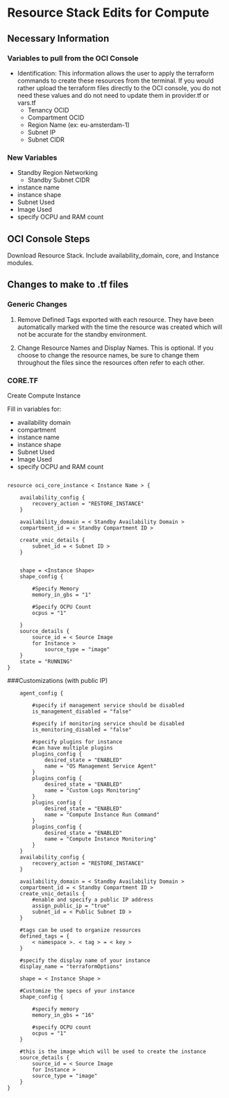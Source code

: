

# Resource Stack Edits for Compute

## Necessary Information

### Variables to pull from the OCI Console

- Identification: This information allows the user to apply the terraform commands to create these resources from the terminal. If you would rather upload the terraform files directly to the OCI console, you do not need these values and do not need to update them in provider.tf or vars.tf
    - Tenancy OCID
    - Compartment OCID
    - Region Name (ex: eu-amsterdam-1)              
    - Subnet IP     
    - Subnet CIDR             

### New Variables

 - Standby Region Networking
    - Standby Subnet CIDR       
 - instance name
 - instance shape
 - Subnet Used
 - Image Used
 - specify OCPU and RAM count                                      


## OCI Console Steps

 Download Resource Stack. Include availability_domain, core, and Instance modules.
 
## Changes to make to .tf files

### Generic Changes

1. Remove Defined Tags exported with each resource. They have been automatically marked with the time the resource was created which will not be accurate for the standby environment.

2. Change Resource Names and Display Names. This is optional. If you choose to change the resource names, be sure to change them throughout the files since the resources often refer to each other. 

### CORE.TF

Create Compute Instance

 Fill in variables for:
 - availability domain
 - compartment
 - instance name
 - instance shape
 - Subnet Used
 - Image Used
 - specify OCPU and RAM count
   
```
   
resource oci_core_instance < Instance Name > {

    availability_config {
        recovery_action = "RESTORE_INSTANCE"
    }

    availability_domain = < Standby Availability Domain >
    compartment_id = < Standby Compartment ID >

    create_vnic_details {
        subnet_id = < Subnet ID >
    }


    shape = <Instance Shape>
    shape_config {
    
        #Specify Memory
        memory_in_gbs = "1"
       
        #Specify OCPU Count
        ocpus = "1"
        
    }
    source_details {
        source_id = < Source Image
        for Instance >
            source_type = "image"
    }
    state = "RUNNING"
}

```

###Customizations (with public IP)


```resource "oci_core_instance" "generated_oci_core_instance" {
	agent_config {
    
        #specify if management service should be disabled
		is_management_disabled = "false"
        
        #specify if monitoring service should be disabled
		is_monitoring_disabled = "false"
        
        #specify plugins for instance
        #can have multiple plugins
		plugins_config {
			desired_state = "ENABLED"
			name = "OS Management Service Agent"
		}
		plugins_config {
			desired_state = "ENABLED"
			name = "Custom Logs Monitoring"
		}
		plugins_config {
			desired_state = "ENABLED"
			name = "Compute Instance Run Command"
		}
		plugins_config {
			desired_state = "ENABLED"
			name = "Compute Instance Monitoring"
		}
	}
	availability_config {
		recovery_action = "RESTORE_INSTANCE"
	}
    
	availability_domain = < Standby Availability Domain >
	compartment_id = < Standby Compartment ID >
	create_vnic_details {
        #enable and specify a public IP address
		assign_public_ip = "true"
		subnet_id = < Public Subnet ID >
	}
    
    #tags can be used to organize resources
	defined_tags = {
		< namespace >. < tag > = < key >
	}
    
    #specify the display name of your instance
	display_name = "terraformOptions"
	
	shape = < Instance Shape >
    
    #Customize the specs of your instance
	shape_config {
    
        #specify memory
		memory_in_gbs = "16"
        
        #specify OCPU count
		ocpus = "1"
	}
    
    #this is the image which will be used to create the instance
	source_details {
		source_id = < Source Image
        for Instance >
		source_type = "image"
	}
}

```
